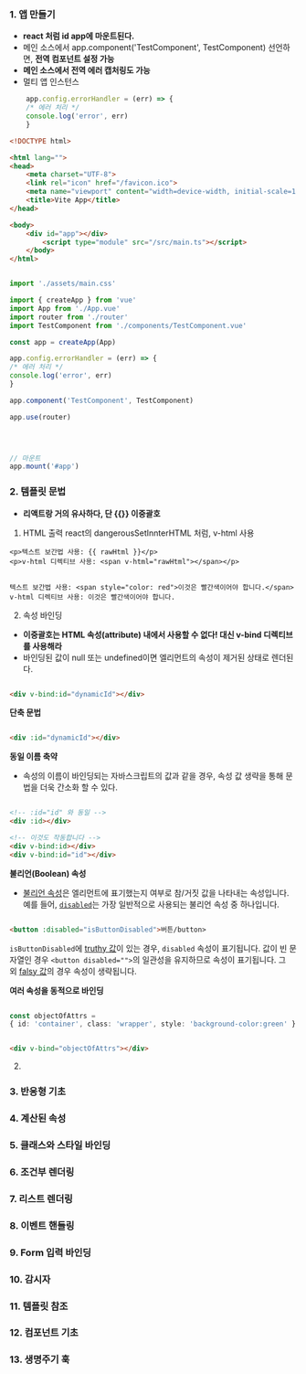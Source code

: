 
### 1. 앱 만들기

- **react 처럼 id app에 마운트된다.**
- 메인 소스에서 app.component('TestComponent', TestComponent) 선언하면, **전역 컴포넌트 설정 가능**
- **메인 소스에서 전역 에러 캡처링도 가능** 
- 멀티 앱 인스턴스

```ts
	app.config.errorHandler = (err) => {
	/* 에러 처리 */
	console.log('error', err)
	}
```

```html
<!DOCTYPE html>

<html lang="">
<head>
	<meta charset="UTF-8">
	<link rel="icon" href="/favicon.ico">
	<meta name="viewport" content="width=device-width, initial-scale=1.0">
	<title>Vite App</title>
</head>

<body>
	<div id="app"></div>
		<script type="module" src="/src/main.ts"></script>
	</body>
</html>

```

```ts

import './assets/main.css'

import { createApp } from 'vue'
import App from './App.vue'
import router from './router'
import TestComponent from './components/TestComponent.vue'

const app = createApp(App)

app.config.errorHandler = (err) => {
/* 에러 처리 */
console.log('error', err)
}

app.component('TestComponent', TestComponent)

app.use(router)



  
// 마운트
app.mount('#app')
```

### 2. 템플릿 문법
- **리액트랑 거의 유사하다, 단 {{}} 이중괄호**

1) HTML 출력
react의 dangerousSetInnterHTML 처럼, v-html 사용
```
<p>텍스트 보간법 사용: {{ rawHtml }}</p> 
<p>v-html 디렉티브 사용: <span v-html="rawHtml"></span></p>


텍스트 보간법 사용: <span style="color: red">이것은 빨간색이어야 합니다.</span>
v-html 디렉티브 사용: 이것은 빨간색이어야 합니다.

```

2) 속성 바인딩
- **이중괄호는 HTML 속성(attribute) 내에서 사용할 수 없다! 대신 v-bind 디렉티브를 사용해라**
- 바인딩된 값이 null 또는 undefined이면 엘리먼트의 속성이 제거된 상태로 렌더된다.

```html

<div v-bind:id="dynamicId"></div>

```

**단축 문법**
```html

<div :id="dynamicId"></div>

```

**동일 이름 축약**
- 속성의 이름이 바인딩되는 자바스크립트의 값과 같을 경우, 속성 값 생략을 통해 문법을 더욱 간소화 할 수 있다.
```html

<!-- :id="id" 와 동일 -->
<div :id></div>

<!-- 이것도 작동합니다 -->
<div v-bind:id></div>
<div v-bind:id="id"></div>

```

**불리언(Boolean) 속성**
- [불리언 속성](https://html.spec.whatwg.org/multipage/common-microsyntaxes#boolean-attributes)은 엘리먼트에 표기했는지 여부로 참/거짓 값을 나타내는 속성입니다. 예를 들어, [`disabled`](https://developer.mozilla.org/en-US/docs/Web/HTML/Attributes/disabled)는 가장 일반적으로 사용되는 불리언 속성 중 하나입니다.

```html

<button :disabled="isButtonDisabled">버튼/button>

```

`isButtonDisabled`에 [truthy 값](https://developer.mozilla.org/en-US/docs/Glossary/Truthy)이 있는 경우, `disabled` 속성이 표기됩니다. 값이 빈 문자열인 경우 `<button disabled="">`의 일관성을 유지하므로 속성이 표기됩니다. 그 외 [falsy 값](https://developer.mozilla.org/en-US/docs/Glossary/Falsy)의 경우 속성이 생략됩니다.

**여러 속성을 동적으로 바인딩**

```ts

const objectOfAttrs = 
{ id: 'container', class: 'wrapper', style: 'background-color:green' }

```

```html

<div v-bind="objectOfAttrs"></div>

```


2) 

### 3. 반응형 기초
### 4. 계산된 속성
### 5. 클래스와 스타일 바인딩
### 6. 조건부 렌더링
### 7. 리스트 렌더링
### 8. 이벤트 핸들링
### 9. Form 입력 바인딩
### 10. 감시자
### 11. 템플릿 참조
### 12. 컴포넌트 기초
### 13. 생명주기 훅
